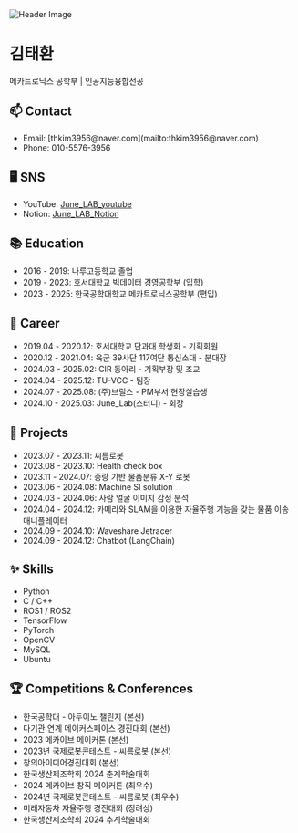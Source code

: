 <!DOCTYPE html>
<html lang="en">

<img src="[https://capsule-render.vercel.app/api?type=transparent&color=auto&height=300&section=header&text=Engineer&desc=Who Turns Imagination into Reality&fontSize=90&descSize=50&fontColor=00008B&descAlignY=75](https://capsule-render.vercel.app/api?type=transparent&color=auto&height=300&section=header&text=Engineer&desc=Who%20Turns%20Imagination%20into%20Reality&fontSize=90&descSize=50&fontColor=00008B&descAlignY=75)" alt="Header Image">

<body>

<h1>김태환</h1>
<p>메카트로닉스 공학부 | 인공지능융합전공</p>

<h2>📫 Contact</h2>
<ul>
<li>Email: <a [href="mailto:thkim3956@naver.com](mailto:href=%22mailto:thkim3956@naver.com)">[thkim3956@naver.com](mailto:thkim3956@naver.com)</a></li>
<li>Phone: 010-5576-3956</li>
</ul>

<h2>🖥️ SNS</h2>
<ul>
<li>
YouTube:
<a href="https://www.youtube.com/playlist?list=PLPIG_UZvFW1aUdj-fLTnTUKoSGekMSg_L" target="_blank">
June_LAB_youtube
</a>
</li>
<li>
Notion:
<a href="[https://www.notion.so/June_LAB-149b0b46464880fca584f5f5b1a91380?pvs=4](https://www.notion.so/149b0b46464880fca584f5f5b1a91380?pvs=21)" target="_blank">
June_LAB_Notion
</a>
</li>
</ul>

<h2>📚 Education</h2>
<ul>
<li>2016 - 2019: 나루고등학교 졸업</li>
<li>2019 - 2023: 호서대학교 빅데이터 경영공학부 (입학)</li>
<li>2023 - 2025: 한국공학대학교 메카트로닉스공학부 (편입)</li>
</ul>

<h2>💼 Career</h2>
<ul>
<li>2019.04 - 2020.12: 호서대학교 단과대 학생회 - 기획회원</li>
<li>2020.12 - 2021.04: 육군 39사단 117여단 통신소대 - 분대장</li>
<li>2024.03 - 2025.02: CIR 동아리 - 기획부장 및 조교</li>
<li>2024.04 - 2025.12: TU-VCC - 팀장</li>
<li>2024.07 - 2025.08: (주)브릴스 - PM부서 현장실습생</li>
<li>2024.10 - 2025.03: June_Lab(스터디) - 회장</li>
</ul>

<h2>📂 Projects</h2>
<ul>
<li>2023.07 - 2023.11: 씨름로봇</li>
<li>2023.08 - 2023.10: Health check box</li>
<li>2023.11 - 2024.07: 중량 기반 물품분류 X-Y 로봇</li>
<li>2023.06 - 2024.08: Machine SI solution</li>
<li>2024.03 - 2024.06: 사람 얼굴 이미지 감정 분석</li>
<li>2024.04 - 2024.12: 카메라와 SLAM을 이용한 자율주행 기능을 갖는 물품 이송 매니플레이터</li>
<li>2024.09 - 2024.10: Waveshare Jetracer</li>
<li>2024.09 - 2024.12: Chatbot (LangChain)</li>
</ul>

<h2>✨ Skills</h2>
<ul>
<li>Python</li>
<li>C / C++</li>
<li>ROS1 / ROS2</li>
<li>TensorFlow</li>
<li>PyTorch</li>
<li>OpenCV</li>
<li>MySQL</li>
<li>Ubuntu</li>
</ul>

<h2>🏆 Competitions & Conferences</h2>
<ul>
<li>한국공학대 - 아두이노 챌린지 (본선)</li>
<li>다기관 연계 메이커스페이스 경진대회 (본선)</li>
<li>2023 메카이브 메이커톤 (본선)</li>
<li>2023년 국제로봇콘테스트 - 씨름로봇 (본선)</li>
<li>창의아이디어경진대회 (본선)</li>
<li>한국생산제조학회 2024 춘계학술대회</li>
<li>2024 메카이브 창직 메이커톤 (최우수)</li>
<li>2024년 국제로봇콘테스트 - 씨름로봇 (최우수)</li>
<li>미래자동차 자율주행 경진대회 (장려상)</li>
<li>한국생산제조학회 2024 추계학술대회</li>
</ul>

</body>

</html>
